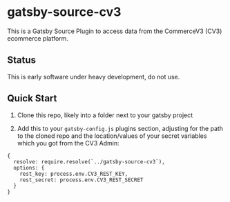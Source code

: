# gatsby-source-cv3

This is a Gatsby Source Plugin to access data from the CommerceV3 (CV3) ecommerce platform.

## Status

This is early software under heavy development, do not use.

## Quick Start

1) Clone this repo, likely into a folder next to your gatsby project

2) Add this to your `gatsby-config.js` plugins section, adjusting for the path to the cloned repo and the location/values of your secret variables which you got from the CV3 Admin:

```
{
  resolve: require.resolve(`../gatsby-source-cv3`),
  options: {
    rest_key: process.env.CV3_REST_KEY,
    rest_secret: process.env.CV3_REST_SECRET
  }
}
```